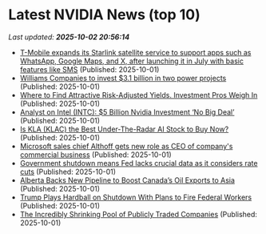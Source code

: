 # Latest NVIDIA News (top 10)
_Last updated: **2025-10-02 20:56:14**_

- [T-Mobile expands its Starlink satellite service to support apps such as WhatsApp, Google Maps, and X, after launching it in July with basic features like SMS](https://biztoc.com/x/e51872451de7d223) (Published: 2025-10-01)
- [Williams Companies to invest $3.1 billion in two power projects](https://biztoc.com/x/79655fb3143cbeb5) (Published: 2025-10-01)
- [Where to Find Attractive Risk-Adjusted Yields. Investment Pros Weigh In](https://biztoc.com/x/b7aefe559203f542) (Published: 2025-10-01)
- [Analyst on Intel (INTC): $5 Billion Nvidia Investment ‘No Big Deal’](https://consent.yahoo.com/v2/collectConsent?sessionId=1_cc-session_e6ebcf1e-ab8d-4638-a76c-fa15bd9780f9) (Published: 2025-10-01)
- [Is KLA (KLAC) the Best Under-The-Radar AI Stock to Buy Now?](https://finance.yahoo.com/news/kla-klac-best-under-radar-203943990.html) (Published: 2025-10-01)
- [Microsoft sales chief Althoff gets new role as CEO of company's commercial business](https://www.cnbc.com/2025/10/01/microsoft-makes-sales-chief-althoff-ceo-of-commercial-business.html) (Published: 2025-10-01)
- [Government shutdown means Fed lacks crucial data as it considers rate cuts](https://biztoc.com/x/2b9c1fef521fcdcb) (Published: 2025-10-01)
- [Alberta Backs New Pipeline to Boost Canada’s Oil Exports to Asia](https://biztoc.com/x/0e5ff57d64b4c28f) (Published: 2025-10-01)
- [Trump Plays Hardball on Shutdown With Plans to Fire Federal Workers](https://biztoc.com/x/30858af55a96d71c) (Published: 2025-10-01)
- [The Incredibly Shrinking Pool of Publicly Traded Companies](https://biztoc.com/x/c8c2316e6767ee8a) (Published: 2025-10-01)

